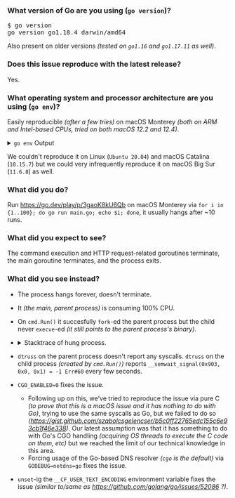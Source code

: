 ### What version of Go are you using (`go version`)?

<pre>
$ go version
go version go1.18.4 darwin/amd64
</pre>

Also present on older versions *(tested on `go1.16` and `go1.17.11` as well)*.

### Does this issue reproduce with the latest release?

Yes.

### What operating system and processor architecture are you using (`go env`)?

Easily reproducible *(after a few tries)* on macOS Monterey *(both on ARM and Intel-based CPUs, tried on both macOS 12.2 and 12.4)*.

<details><summary><code>go env</code> Output</summary><br><pre>
$ go env
GO111MODULE="auto"
GOARCH="amd64"
GOBIN=""
GOCACHE="/Users/vagrant/Library/Caches/go-build"
GOENV="/Users/vagrant/Library/Application Support/go/env"
GOEXE=""
GOEXPERIMENT=""
GOFLAGS=""
GOHOSTARCH="amd64"
GOHOSTOS="darwin"
GOINSECURE=""
GOMODCACHE="/go/pkg/mod"
GONOPROXY=""
GONOSUMDB=""
GOOS="darwin"
GOPATH="/go"
GOPRIVATE=""
GOPROXY="https://proxy.golang.org,direct"
GOROOT="/usr/local/go"
GOSUMDB="sum.golang.org"
GOTMPDIR=""
GOTOOLDIR="/usr/local/go/pkg/tool/darwin_amd64"
GOVCS=""
GOVERSION="go1.18.4"
GCCGO="gccgo"
GOAMD64="v1"
AR="ar"
CC="clang"
CXX="clang++"
CGO_ENABLED="1"
GOMOD=""
GOWORK=""
CGO_CFLAGS="-g -O2"
CGO_CPPFLAGS=""
CGO_CXXFLAGS="-g -O2"
CGO_FFLAGS="-g -O2"
CGO_LDFLAGS="-g -O2"
PKG_CONFIG="pkg-config"
GOGCCFLAGS="-fPIC -arch x86_64 -m64 -pthread -fno-caret-diagnostics -Qunused-arguments -fmessage-length=0 -fdebug-prefix-map=/var/folders/11/nh0v1jld7zd7b9zqm1774gtm0000gn/T/go-build810501022=/tmp/go-build -gno-record-gcc-switches -fno-common"
</pre></details>

We couldn't reproduce it on Linux (`Ubuntu 20.04`) and macOS Catalina (`10.15.7`) but we could very infrequently reproduce it on macOS Big Sur (`11.6.8`) as well.

### What did you do?

Run https://go.dev/play/p/3gaoK8kU6Qb on macOS Monterey via `for i in {1..100}; do go run main.go; echo $i; done`, it usually hangs after ~10 runs.

### What did you expect to see?

The command execution and HTTP request-related goroutines terminate, the main goroutine terminates, and the process exits.

### What did you see instead?

- The process hangs forever, doesn't terminate.
- It *(the main, parent process)* is consuming 100% CPU.
- On `cmd.Run()` it succesfully `fork`-ed the parent process but the child never `execve`-ed *(it still points to the parent process's binary)*.
- <details><summary>Stacktrace of hung process.</summary><br><pre>SIGQUIT: quit
    PC=0x7ff8061223ea m=0 sigcode=0

    goroutine 0 [idle]:
    runtime.pthread_cond_wait(0x1450a00, 0x14509c0)
        /usr/local/go/src/runtime/sys_darwin.go:448 +0x34
    runtime.semasleep(0xffffffffffffffff)
        /usr/local/go/src/runtime/os_darwin.go:66 +0xad
    runtime.notesleep(0x14507c8)
        /usr/local/go/src/runtime/lock_sema.go:181 +0x85
    runtime.mPark(...)
        /usr/local/go/src/runtime/proc.go:1449
    runtime.stopm()
        /usr/local/go/src/runtime/proc.go:2228 +0x8d
    runtime.findrunnable()
        /usr/local/go/src/runtime/proc.go:2804 +0x865
    runtime.schedule()
        /usr/local/go/src/runtime/proc.go:3187 +0x239
    runtime.exitsyscall0(0xc000166820)
        /usr/local/go/src/runtime/proc.go:3938 +0x15b
    runtime.mcall()
        /usr/local/go/src/runtime/asm_amd64.s:425 +0x43

    goroutine 1 [semacquire]:
    sync.runtime_Semacquire(0xc000013490?)
        /usr/local/go/src/runtime/sema.go:56 +0x25
    sync.(*WaitGroup).Wait(0x1004631?)
        /usr/local/go/src/sync/waitgroup.go:136 +0x52
    main.main()
        /Users/vagrant/hanging-switch-workflow/main.go:46 +0x11d

    goroutine 250 [select]:
    net/http.(*persistConn).writeLoop(0xc000398000)
        /usr/local/go/src/net/http/transport.go:2392 +0xf5
    created by net/http.(*Transport).dialConn
        /usr/local/go/src/net/http/transport.go:1751 +0x1791

    goroutine 260 [select]:
    net/http.(*persistConn).writeLoop(0xc000316120)
        /usr/local/go/src/net/http/transport.go:2392 +0xf5
    created by net/http.(*Transport).dialConn
        /usr/local/go/src/net/http/transport.go:1751 +0x1791

    goroutine 251 [IO wait]:
    internal/poll.runtime_pollWait(0x1774568, 0x72)
        /usr/local/go/src/runtime/netpoll.go:302 +0x89
    internal/poll.(*pollDesc).wait(0xc0001c6f00?, 0xc0003c2000?, 0x0)
        /usr/local/go/src/internal/poll/fd_poll_runtime.go:83 +0x32
    internal/poll.(*pollDesc).waitRead(...)
        /usr/local/go/src/internal/poll/fd_poll_runtime.go:88
    internal/poll.(*FD).Read(0xc0001c6f00, {0xc0003c2000, 0x1000, 0x1000})
        /usr/local/go/src/internal/poll/fd_unix.go:167 +0x25a
    net.(*netFD).Read(0xc0001c6f00, {0xc0003c2000?, 0x1006b89?, 0x4?})
        /usr/local/go/src/net/fd_posix.go:55 +0x29
    net.(*conn).Read(0xc00018e388, {0xc0003c2000?, 0xc000010338?, 0x1?})
        /usr/local/go/src/net/net.go:183 +0x45
    net/http.(*persistConn).Read(0xc000108fc0, {0xc0003c2000?, 0xc0003ad200?, 0xc00030bd30?})
        /usr/local/go/src/net/http/transport.go:1929 +0x4e
    bufio.(*Reader).fill(0xc00039bc80)
        /usr/local/go/src/bufio/bufio.go:106 +0x103
    bufio.(*Reader).Peek(0xc00039bc80, 0x1)
        /usr/local/go/src/bufio/bufio.go:144 +0x5d
    net/http.(*persistConn).readLoop(0xc000108fc0)
        /usr/local/go/src/net/http/transport.go:2093 +0x1ac
    created by net/http.(*Transport).dialConn
        /usr/local/go/src/net/http/transport.go:1750 +0x173e

    goroutine 213 [IO wait]:
    internal/poll.runtime_pollWait(0x1774ec8, 0x72)
        /usr/local/go/src/runtime/netpoll.go:302 +0x89
    internal/poll.(*pollDesc).wait(0xc0000ca200?, 0xc000436000?, 0x0)
        /usr/local/go/src/internal/poll/fd_poll_runtime.go:83 +0x32
    internal/poll.(*pollDesc).waitRead(...)
        /usr/local/go/src/internal/poll/fd_poll_runtime.go:88
    internal/poll.(*FD).Read(0xc0000ca200, {0xc000436000, 0x1000, 0x1000})
        /usr/local/go/src/internal/poll/fd_unix.go:167 +0x25a
    net.(*netFD).Read(0xc0000ca200, {0xc000436000?, 0x1006b89?, 0x4?})
        /usr/local/go/src/net/fd_posix.go:55 +0x29
    net.(*conn).Read(0xc0000103b0, {0xc000436000?, 0xc000010278?, 0x1?})
        /usr/local/go/src/net/net.go:183 +0x45
    net/http.(*persistConn).Read(0xc0001086c0, {0xc000436000?, 0xc00017a9c0?, 0xc0003a5d30?})
        /usr/local/go/src/net/http/transport.go:1929 +0x4e
    bufio.(*Reader).fill(0xc000179380)
        /usr/local/go/src/bufio/bufio.go:106 +0x103
    bufio.(*Reader).Peek(0xc000179380, 0x1)
        /usr/local/go/src/bufio/bufio.go:144 +0x5d
    net/http.(*persistConn).readLoop(0xc0001086c0)
        /usr/local/go/src/net/http/transport.go:2093 +0x1ac
    created by net/http.(*Transport).dialConn
        /usr/local/go/src/net/http/transport.go:1750 +0x173e

    goroutine 34 [syscall]:
    syscall.syscall(0xc00018cb18?, 0x106de0f?, 0xc00018cbe8?, 0xc0001a6400?)
        /usr/local/go/src/runtime/sys_darwin.go:22 +0x4e
    syscall.readlen(0x14802c0?, 0x144ff20?, 0x23?)
        /usr/local/go/src/syscall/syscall_darwin.go:234 +0x35
    syscall.forkExec({0x1278a7d?, 0xc00019df70?}, {0xc000182120?, 0x1?, 0x1?}, 0xc0001ad000?)
        /usr/local/go/src/syscall/exec_unix.go:221 +0x44c
    syscall.StartProcess(...)
        /usr/local/go/src/syscall/exec_unix.go:255
    os.startProcess({0x1278a7d, 0xe}, {0xc000182120, 0x1, 0x1}, 0xc00018cef8)
        /usr/local/go/src/os/exec_posix.go:54 +0x335
    os.StartProcess({0x1278a7d, 0xe}, {0xc000182120, 0x1, 0x1}, 0x100e045?)
        /usr/local/go/src/os/exec.go:109 +0x5a
    os/exec.(*Cmd).Start(0xc000190420)
        /usr/local/go/src/os/exec/exec.go:425 +0x5e5
    os/exec.(*Cmd).Run(0x1278a7d?)
        /usr/local/go/src/os/exec/exec.go:338 +0x1e
    main.main.func1()
        /Users/vagrant/hanging-switch-workflow/main.go:21 +0xd4
    created by main.main
        /Users/vagrant/hanging-switch-workflow/main.go:16 +0x33

    goroutine 208 [select]:
    net/http.(*persistConn).writeLoop(0xc000398120)
        /usr/local/go/src/net/http/transport.go:2392 +0xf5
    created by net/http.(*Transport).dialConn
        /usr/local/go/src/net/http/transport.go:1751 +0x1791

    goroutine 244 [select]:
    net/http.(*persistConn).writeLoop(0xc000316240)
        /usr/local/go/src/net/http/transport.go:2392 +0xf5
    created by net/http.(*Transport).dialConn
        /usr/local/go/src/net/http/transport.go:1751 +0x1791

    goroutine 254 [select]:
    net/http.(*persistConn).writeLoop(0xc000109320)
        /usr/local/go/src/net/http/transport.go:2392 +0xf5
    created by net/http.(*Transport).dialConn
        /usr/local/go/src/net/http/transport.go:1751 +0x1791

    goroutine 226 [select]:
    net/http.(*persistConn).writeLoop(0xc000109440)
        /usr/local/go/src/net/http/transport.go:2392 +0xf5
    created by net/http.(*Transport).dialConn
        /usr/local/go/src/net/http/transport.go:1751 +0x1791

    goroutine 255 [IO wait]:
    internal/poll.runtime_pollWait(0x1774748, 0x72)
        /usr/local/go/src/runtime/netpoll.go:302 +0x89
    internal/poll.(*pollDesc).wait(0xc0001c6e80?, 0xc0003c6000?, 0x0)
        /usr/local/go/src/internal/poll/fd_poll_runtime.go:83 +0x32
    internal/poll.(*pollDesc).waitRead(...)
        /usr/local/go/src/internal/poll/fd_poll_runtime.go:88
    internal/poll.(*FD).Read(0xc0001c6e80, {0xc0003c6000, 0x1000, 0x1000})
        /usr/local/go/src/internal/poll/fd_unix.go:167 +0x25a
    net.(*netFD).Read(0xc0001c6e80, {0xc0003c6000?, 0x1006b89?, 0x4?})
        /usr/local/go/src/net/fd_posix.go:55 +0x29
    net.(*conn).Read(0xc00018e398, {0xc0003c6000?, 0xc000010290?, 0x1?})
        /usr/local/go/src/net/net.go:183 +0x45
    net/http.(*persistConn).Read(0xc0001087e0, {0xc0003c6000?, 0xc0003ad2c0?, 0xc0003d8d30?})
        /usr/local/go/src/net/http/transport.go:1929 +0x4e
    bufio.(*Reader).fill(0xc00039be00)
        /usr/local/go/src/bufio/bufio.go:106 +0x103
    bufio.(*Reader).Peek(0xc00039be00, 0x1)
        /usr/local/go/src/bufio/bufio.go:144 +0x5d
    net/http.(*persistConn).readLoop(0xc0001087e0)
        /usr/local/go/src/net/http/transport.go:2093 +0x1ac
    created by net/http.(*Transport).dialConn
        /usr/local/go/src/net/http/transport.go:1750 +0x173e

    goroutine 215 [IO wait]:
    internal/poll.runtime_pollWait(0x1774a18, 0x72)
        /usr/local/go/src/runtime/netpoll.go:302 +0x89
    internal/poll.(*pollDesc).wait(0xc0001c6d80?, 0xc000438000?, 0x0)
        /usr/local/go/src/internal/poll/fd_poll_runtime.go:83 +0x32
    internal/poll.(*pollDesc).waitRead(...)
        /usr/local/go/src/internal/poll/fd_poll_runtime.go:88
    internal/poll.(*FD).Read(0xc0001c6d80, {0xc000438000, 0x1000, 0x1000})
        /usr/local/go/src/internal/poll/fd_unix.go:167 +0x25a
    net.(*netFD).Read(0xc0001c6d80, {0xc000438000?, 0x1006b89?, 0x4?})
        /usr/local/go/src/net/fd_posix.go:55 +0x29
    net.(*conn).Read(0xc0000103c0, {0xc000438000?, 0xc000010308?, 0x1?})
        /usr/local/go/src/net/net.go:183 +0x45
    net/http.(*persistConn).Read(0xc000108d80, {0xc000438000?, 0xc00017ac60?, 0xc00043fd30?})
        /usr/local/go/src/net/http/transport.go:1929 +0x4e
    bufio.(*Reader).fill(0xc000179440)
        /usr/local/go/src/bufio/bufio.go:106 +0x103
    bufio.(*Reader).Peek(0xc000179440, 0x1)
        /usr/local/go/src/bufio/bufio.go:144 +0x5d
    net/http.(*persistConn).readLoop(0xc000108d80)
        /usr/local/go/src/net/http/transport.go:2093 +0x1ac
    created by net/http.(*Transport).dialConn
        /usr/local/go/src/net/http/transport.go:1750 +0x173e

    goroutine 214 [select]:
    net/http.(*persistConn).writeLoop(0xc0001086c0)
        /usr/local/go/src/net/http/transport.go:2392 +0xf5
    created by net/http.(*Transport).dialConn
        /usr/local/go/src/net/http/transport.go:1751 +0x1791

    goroutine 145 [IO wait]:
    internal/poll.runtime_pollWait(0x1774bf8, 0x72)
        /usr/local/go/src/runtime/netpoll.go:302 +0x89
    internal/poll.(*pollDesc).wait(0xc0001c6d00?, 0xc000432000?, 0x0)
        /usr/local/go/src/internal/poll/fd_poll_runtime.go:83 +0x32
    internal/poll.(*pollDesc).waitRead(...)
        /usr/local/go/src/internal/poll/fd_poll_runtime.go:88
    internal/poll.(*FD).Read(0xc0001c6d00, {0xc000432000, 0x1000, 0x1000})
        /usr/local/go/src/internal/poll/fd_unix.go:167 +0x25a
    net.(*netFD).Read(0xc0001c6d00, {0xc000432000?, 0x1006b89?, 0x4?})
        /usr/local/go/src/net/fd_posix.go:55 +0x29
    net.(*conn).Read(0xc0000103a0, {0xc000432000?, 0xc00018e330?, 0x1?})
        /usr/local/go/src/net/net.go:183 +0x45
    net/http.(*persistConn).Read(0xc000398240, {0xc000432000?, 0xc00017a900?, 0xc0000bad30?})
        /usr/local/go/src/net/http/transport.go:1929 +0x4e
    bufio.(*Reader).fill(0xc000179200)
        /usr/local/go/src/bufio/bufio.go:106 +0x103
    bufio.(*Reader).Peek(0xc000179200, 0x1)
        /usr/local/go/src/bufio/bufio.go:144 +0x5d
    net/http.(*persistConn).readLoop(0xc000398240)
        /usr/local/go/src/net/http/transport.go:2093 +0x1ac
    created by net/http.(*Transport).dialConn
        /usr/local/go/src/net/http/transport.go:1750 +0x173e

    goroutine 257 [IO wait]:
    internal/poll.runtime_pollWait(0x1774838, 0x72)
        /usr/local/go/src/runtime/netpoll.go:302 +0x89
    internal/poll.(*pollDesc).wait(0xc0001c6e00?, 0xc0003c8000?, 0x0)
        /usr/local/go/src/internal/poll/fd_poll_runtime.go:83 +0x32
    internal/poll.(*pollDesc).waitRead(...)
        /usr/local/go/src/internal/poll/fd_poll_runtime.go:88
    internal/poll.(*FD).Read(0xc0001c6e00, {0xc0003c8000, 0x1000, 0x1000})
        /usr/local/go/src/internal/poll/fd_unix.go:167 +0x25a
    net.(*netFD).Read(0xc0001c6e00, {0xc0003c8000?, 0x1006b89?, 0x4?})
        /usr/local/go/src/net/fd_posix.go:55 +0x29
    net.(*conn).Read(0xc00018e3a0, {0xc0003c8000?, 0xc000010320?, 0x1?})
        /usr/local/go/src/net/net.go:183 +0x45
    net/http.(*persistConn).Read(0xc000108ea0, {0xc0003c8000?, 0xc0003ad320?, 0xc0003dad30?})
        /usr/local/go/src/net/http/transport.go:1929 +0x4e
    bufio.(*Reader).fill(0xc00039bec0)
        /usr/local/go/src/bufio/bufio.go:106 +0x103
    bufio.(*Reader).Peek(0xc00039bec0, 0x1)
        /usr/local/go/src/bufio/bufio.go:144 +0x5d
    net/http.(*persistConn).readLoop(0xc000108ea0)
        /usr/local/go/src/net/http/transport.go:2093 +0x1ac
    created by net/http.(*Transport).dialConn
        /usr/local/go/src/net/http/transport.go:1750 +0x173e

    goroutine 247 [IO wait]:
    internal/poll.runtime_pollWait(0x1774478, 0x72)
        /usr/local/go/src/runtime/netpoll.go:302 +0x89
    internal/poll.(*pollDesc).wait(0xc0001c6f80?, 0xc0003be000?, 0x0)
        /usr/local/go/src/internal/poll/fd_poll_runtime.go:83 +0x32
    internal/poll.(*pollDesc).waitRead(...)
        /usr/local/go/src/internal/poll/fd_poll_runtime.go:88
    internal/poll.(*FD).Read(0xc0001c6f80, {0xc0003be000, 0x1000, 0x1000})
        /usr/local/go/src/internal/poll/fd_unix.go:167 +0x25a
    net.(*netFD).Read(0xc0001c6f80, {0xc0003be000?, 0x1006b89?, 0x4?})
        /usr/local/go/src/net/fd_posix.go:55 +0x29
    net.(*conn).Read(0xc00018e378, {0xc0003be000?, 0xc0000102a8?, 0x1?})
        /usr/local/go/src/net/net.go:183 +0x45
    net/http.(*persistConn).Read(0xc000108900, {0xc0003be000?, 0xc0003ad140?, 0xc0003a2d30?})
        /usr/local/go/src/net/http/transport.go:1929 +0x4e
    bufio.(*Reader).fill(0xc00039bb00)
        /usr/local/go/src/bufio/bufio.go:106 +0x103
    bufio.(*Reader).Peek(0xc00039bb00, 0x1)
        /usr/local/go/src/bufio/bufio.go:144 +0x5d
    net/http.(*persistConn).readLoop(0xc000108900)
        /usr/local/go/src/net/http/transport.go:2093 +0x1ac
    created by net/http.(*Transport).dialConn
        /usr/local/go/src/net/http/transport.go:1750 +0x173e

    goroutine 245 [IO wait]:
    internal/poll.runtime_pollWait(0x1774298, 0x72)
        /usr/local/go/src/runtime/netpoll.go:302 +0x89
    internal/poll.(*pollDesc).wait(0xc0001c7000?, 0xc0003bc000?, 0x0)
        /usr/local/go/src/internal/poll/fd_poll_runtime.go:83 +0x32
    internal/poll.(*pollDesc).waitRead(...)
        /usr/local/go/src/internal/poll/fd_poll_runtime.go:88
    internal/poll.(*FD).Read(0xc0001c7000, {0xc0003bc000, 0x1000, 0x1000})
        /usr/local/go/src/internal/poll/fd_unix.go:167 +0x25a
    net.(*netFD).Read(0xc0001c7000, {0xc0003bc000?, 0x1006b89?, 0x4?})
        /usr/local/go/src/net/fd_posix.go:55 +0x29
    net.(*conn).Read(0xc00018e370, {0xc0003bc000?, 0xc000010350?, 0x1?})
        /usr/local/go/src/net/net.go:183 +0x45
    net/http.(*persistConn).Read(0xc0001090e0, {0xc0003bc000?, 0xc0003ad0e0?, 0xc00031fd30?})
        /usr/local/go/src/net/http/transport.go:1929 +0x4e
    bufio.(*Reader).fill(0xc00039ba40)
        /usr/local/go/src/bufio/bufio.go:106 +0x103
    bufio.(*Reader).Peek(0xc00039ba40, 0x1)
        /usr/local/go/src/bufio/bufio.go:144 +0x5d
    net/http.(*persistConn).readLoop(0xc0001090e0)
        /usr/local/go/src/net/http/transport.go:2093 +0x1ac
    created by net/http.(*Transport).dialConn
        /usr/local/go/src/net/http/transport.go:1750 +0x173e

    goroutine 203 [IO wait]:
    internal/poll.runtime_pollWait(0x17741a8, 0x72)
        /usr/local/go/src/runtime/netpoll.go:302 +0x89
    internal/poll.(*pollDesc).wait(0xc0001c7080?, 0xc0003b2000?, 0x0)
        /usr/local/go/src/internal/poll/fd_poll_runtime.go:83 +0x32
    internal/poll.(*pollDesc).waitRead(...)
        /usr/local/go/src/internal/poll/fd_poll_runtime.go:88
    internal/poll.(*FD).Read(0xc0001c7080, {0xc0003b2000, 0x1000, 0x1000})
        /usr/local/go/src/internal/poll/fd_unix.go:167 +0x25a
    net.(*netFD).Read(0xc0001c7080, {0xc0003b2000?, 0x1006b89?, 0x4?})
        /usr/local/go/src/net/fd_posix.go:55 +0x29
    net.(*conn).Read(0xc00018e348, {0xc0003b2000?, 0xc0000102c0?, 0x1?})
        /usr/local/go/src/net/net.go:183 +0x45
    net/http.(*persistConn).Read(0xc000108a20, {0xc0003b2000?, 0xc000344060?, 0xc0003a3d30?})
        /usr/local/go/src/net/http/transport.go:1929 +0x4e
    bufio.(*Reader).fill(0xc00039b680)
        /usr/local/go/src/bufio/bufio.go:106 +0x103
    bufio.(*Reader).Peek(0xc00039b680, 0x1)
        /usr/local/go/src/bufio/bufio.go:144 +0x5d
    net/http.(*persistConn).readLoop(0xc000108a20)
        /usr/local/go/src/net/http/transport.go:2093 +0x1ac
    created by net/http.(*Transport).dialConn
        /usr/local/go/src/net/http/transport.go:1750 +0x173e

    goroutine 209 [IO wait]:
    internal/poll.runtime_pollWait(0x17740b8, 0x72)
        /usr/local/go/src/runtime/netpoll.go:302 +0x89
    internal/poll.(*pollDesc).wait(0xc0001c7100?, 0xc0003b8000?, 0x0)
        /usr/local/go/src/internal/poll/fd_poll_runtime.go:83 +0x32
    internal/poll.(*pollDesc).waitRead(...)
        /usr/local/go/src/internal/poll/fd_poll_runtime.go:88
    internal/poll.(*FD).Read(0xc0001c7100, {0xc0003b8000, 0x1000, 0x1000})
        /usr/local/go/src/internal/poll/fd_unix.go:167 +0x25a
    net.(*netFD).Read(0xc0001c7100, {0xc0003b8000?, 0x1006b89?, 0x4?})
        /usr/local/go/src/net/fd_posix.go:55 +0x29
    net.(*conn).Read(0xc00018e360, {0xc0003b8000?, 0xc000010368?, 0x1?})
        /usr/local/go/src/net/net.go:183 +0x45
    net/http.(*persistConn).Read(0xc000109200, {0xc0003b8000?, 0xc00017aba0?, 0xc0001b3d30?})
        /usr/local/go/src/net/http/transport.go:1929 +0x4e
    bufio.(*Reader).fill(0xc00039b8c0)
        /usr/local/go/src/bufio/bufio.go:106 +0x103
    bufio.(*Reader).Peek(0xc00039b8c0, 0x1)
        /usr/local/go/src/bufio/bufio.go:144 +0x5d
    net/http.(*persistConn).readLoop(0xc000109200)
        /usr/local/go/src/net/http/transport.go:2093 +0x1ac
    created by net/http.(*Transport).dialConn
        /usr/local/go/src/net/http/transport.go:1750 +0x173e

    goroutine 211 [IO wait]:
    internal/poll.runtime_pollWait(0x1774dd8, 0x72)
        /usr/local/go/src/runtime/netpoll.go:302 +0x89
    internal/poll.(*pollDesc).wait(0xc0001c6c80?, 0xc000434000?, 0x0)
        /usr/local/go/src/internal/poll/fd_poll_runtime.go:83 +0x32
    internal/poll.(*pollDesc).waitRead(...)
        /usr/local/go/src/internal/poll/fd_poll_runtime.go:88
    internal/poll.(*FD).Read(0xc0001c6c80, {0xc000434000, 0x1000, 0x1000})
        /usr/local/go/src/internal/poll/fd_unix.go:167 +0x25a
    net.(*netFD).Read(0xc0001c6c80, {0xc000434000?, 0x1006b89?, 0x4?})
        /usr/local/go/src/net/fd_posix.go:55 +0x29
    net.(*conn).Read(0xc0000103a8, {0xc000434000?, 0xc0002862a0?, 0x1?})
        /usr/local/go/src/net/net.go:183 +0x45
    net/http.(*persistConn).Read(0xc000316000, {0xc000434000?, 0xc00017a960?, 0xc00004bd30?})
        /usr/local/go/src/net/http/transport.go:1929 +0x4e
    bufio.(*Reader).fill(0xc0001792c0)
        /usr/local/go/src/bufio/bufio.go:106 +0x103
    bufio.(*Reader).Peek(0xc0001792c0, 0x1)
        /usr/local/go/src/bufio/bufio.go:144 +0x5d
    net/http.(*persistConn).readLoop(0xc000316000)
        /usr/local/go/src/net/http/transport.go:2093 +0x1ac
    created by net/http.(*Transport).dialConn
        /usr/local/go/src/net/http/transport.go:1750 +0x173e

    goroutine 259 [IO wait]:
    internal/poll.runtime_pollWait(0x1774b08, 0x72)
        /usr/local/go/src/runtime/netpoll.go:302 +0x89
    internal/poll.(*pollDesc).wait(0xc0000ca300?, 0xc0003ca000?, 0x0)
        /usr/local/go/src/internal/poll/fd_poll_runtime.go:83 +0x32
    internal/poll.(*pollDesc).waitRead(...)
        /usr/local/go/src/internal/poll/fd_poll_runtime.go:88
    internal/poll.(*FD).Read(0xc0000ca300, {0xc0003ca000, 0x1000, 0x1000})
        /usr/local/go/src/internal/poll/fd_unix.go:167 +0x25a
    net.(*netFD).Read(0xc0000ca300, {0xc0003ca000?, 0x1006b89?, 0x4?})
        /usr/local/go/src/net/fd_posix.go:55 +0x29
    net.(*conn).Read(0xc00018e3a8, {0xc0003ca000?, 0xc000286348?, 0x1?})
        /usr/local/go/src/net/net.go:183 +0x45
    net/http.(*persistConn).Read(0xc000316120, {0xc0003ca000?, 0xc0003ad380?, 0xc0003d4d30?})
        /usr/local/go/src/net/http/transport.go:1929 +0x4e
    bufio.(*Reader).fill(0xc00039bf80)
        /usr/local/go/src/bufio/bufio.go:106 +0x103
    bufio.(*Reader).Peek(0xc00039bf80, 0x1)
        /usr/local/go/src/bufio/bufio.go:144 +0x5d
    net/http.(*persistConn).readLoop(0xc000316120)
        /usr/local/go/src/net/http/transport.go:2093 +0x1ac
    created by net/http.(*Transport).dialConn
        /usr/local/go/src/net/http/transport.go:1750 +0x173e

    goroutine 249 [IO wait]:
    internal/poll.runtime_pollWait(0x1774388, 0x72)
        /usr/local/go/src/runtime/netpoll.go:302 +0x89
    internal/poll.(*pollDesc).wait(0xc0000ca480?, 0xc0003c0000?, 0x0)
        /usr/local/go/src/internal/poll/fd_poll_runtime.go:83 +0x32
    internal/poll.(*pollDesc).waitRead(...)
        /usr/local/go/src/internal/poll/fd_poll_runtime.go:88
    internal/poll.(*FD).Read(0xc0000ca480, {0xc0003c0000, 0x1000, 0x1000})
        /usr/local/go/src/internal/poll/fd_unix.go:167 +0x25a
    net.(*netFD).Read(0xc0000ca480, {0xc0003c0000?, 0x1006b89?, 0x4?})
        /usr/local/go/src/net/fd_posix.go:55 +0x29
    net.(*conn).Read(0xc00018e380, {0xc0003c0000?, 0xc00018e300?, 0x1?})
        /usr/local/go/src/net/net.go:183 +0x45
    net/http.(*persistConn).Read(0xc000398000, {0xc0003c0000?, 0xc0003ad1a0?, 0xc0000b6d30?})
        /usr/local/go/src/net/http/transport.go:1929 +0x4e
    bufio.(*Reader).fill(0xc00039bbc0)
        /usr/local/go/src/bufio/bufio.go:106 +0x103
    bufio.(*Reader).Peek(0xc00039bbc0, 0x1)
        /usr/local/go/src/bufio/bufio.go:144 +0x5d
    net/http.(*persistConn).readLoop(0xc000398000)
        /usr/local/go/src/net/http/transport.go:2093 +0x1ac
    created by net/http.(*Transport).dialConn
        /usr/local/go/src/net/http/transport.go:1750 +0x173e

    goroutine 253 [IO wait]:
    internal/poll.runtime_pollWait(0x1774928, 0x72)
        /usr/local/go/src/runtime/netpoll.go:302 +0x89
    internal/poll.(*pollDesc).wait(0xc0000ca380?, 0xc0003c4000?, 0x0)
        /usr/local/go/src/internal/poll/fd_poll_runtime.go:83 +0x32
    internal/poll.(*pollDesc).waitRead(...)
        /usr/local/go/src/internal/poll/fd_poll_runtime.go:88
    internal/poll.(*FD).Read(0xc0000ca380, {0xc0003c4000, 0x1000, 0x1000})
        /usr/local/go/src/internal/poll/fd_unix.go:167 +0x25a
    net.(*netFD).Read(0xc0000ca380, {0xc0003c4000?, 0x1006b89?, 0x4?})
        /usr/local/go/src/net/fd_posix.go:55 +0x29
    net.(*conn).Read(0xc00018e390, {0xc0003c4000?, 0xc000010380?, 0x1?})
        /usr/local/go/src/net/net.go:183 +0x45
    net/http.(*persistConn).Read(0xc000109320, {0xc0003c4000?, 0xc0003ad260?, 0xc000321d30?})
        /usr/local/go/src/net/http/transport.go:1929 +0x4e
    bufio.(*Reader).fill(0xc00039bd40)
        /usr/local/go/src/bufio/bufio.go:106 +0x103
    bufio.(*Reader).Peek(0xc00039bd40, 0x1)
        /usr/local/go/src/bufio/bufio.go:144 +0x5d
    net/http.(*persistConn).readLoop(0xc000109320)
        /usr/local/go/src/net/http/transport.go:2093 +0x1ac
    created by net/http.(*Transport).dialConn
        /usr/local/go/src/net/http/transport.go:1750 +0x173e

    goroutine 243 [IO wait]:
    internal/poll.runtime_pollWait(0x1774658, 0x72)
        /usr/local/go/src/runtime/netpoll.go:302 +0x89
    internal/poll.(*pollDesc).wait(0xc0000ca400?, 0xc0003ba000?, 0x0)
        /usr/local/go/src/internal/poll/fd_poll_runtime.go:83 +0x32
    internal/poll.(*pollDesc).waitRead(...)
        /usr/local/go/src/internal/poll/fd_poll_runtime.go:88
    internal/poll.(*FD).Read(0xc0000ca400, {0xc0003ba000, 0x1000, 0x1000})
        /usr/local/go/src/internal/poll/fd_unix.go:167 +0x25a
    net.(*netFD).Read(0xc0000ca400, {0xc0003ba000?, 0x1006b89?, 0x4?})
        /usr/local/go/src/net/fd_posix.go:55 +0x29
    net.(*conn).Read(0xc00018e368, {0xc0003ba000?, 0xc000286360?, 0x1?})
        /usr/local/go/src/net/net.go:183 +0x45
    net/http.(*persistConn).Read(0xc000316240, {0xc0003ba000?, 0xc00017ac00?, 0xc00043ed30?})
        /usr/local/go/src/net/http/transport.go:1929 +0x4e
    bufio.(*Reader).fill(0xc00039b980)
        /usr/local/go/src/bufio/bufio.go:106 +0x103
    bufio.(*Reader).Peek(0xc00039b980, 0x1)
        /usr/local/go/src/bufio/bufio.go:144 +0x5d
    net/http.(*persistConn).readLoop(0xc000316240)
        /usr/local/go/src/net/http/transport.go:2093 +0x1ac
    created by net/http.(*Transport).dialConn
        /usr/local/go/src/net/http/transport.go:1750 +0x173e

    goroutine 161 [IO wait]:
    internal/poll.runtime_pollWait(0x1774ce8, 0x72)
        /usr/local/go/src/runtime/netpoll.go:302 +0x89
    internal/poll.(*pollDesc).wait(0xc0000ca280?, 0xc000342000?, 0x0)
        /usr/local/go/src/internal/poll/fd_poll_runtime.go:83 +0x32
    internal/poll.(*pollDesc).waitRead(...)
        /usr/local/go/src/internal/poll/fd_poll_runtime.go:88
    internal/poll.(*FD).Read(0xc0000ca280, {0xc000342000, 0x1000, 0x1000})
        /usr/local/go/src/internal/poll/fd_unix.go:167 +0x25a
    net.(*netFD).Read(0xc0000ca280, {0xc000342000?, 0x1006b89?, 0x4?})
        /usr/local/go/src/net/fd_posix.go:55 +0x29
    net.(*conn).Read(0xc000286368, {0xc000342000?, 0xc000010398?, 0x1?})
        /usr/local/go/src/net/net.go:183 +0x45
    net/http.(*persistConn).Read(0xc000109440, {0xc000342000?, 0xc00017aa20?, 0xc0000bbd30?})
        /usr/local/go/src/net/http/transport.go:1929 +0x4e
    bufio.(*Reader).fill(0xc00032b740)
        /usr/local/go/src/bufio/bufio.go:106 +0x103
    bufio.(*Reader).Peek(0xc00032b740, 0x1)
        /usr/local/go/src/bufio/bufio.go:144 +0x5d
    net/http.(*persistConn).readLoop(0xc000109440)
        /usr/local/go/src/net/http/transport.go:2093 +0x1ac
    created by net/http.(*Transport).dialConn
        /usr/local/go/src/net/http/transport.go:1750 +0x173e

    goroutine 207 [IO wait]:
    internal/poll.runtime_pollWait(0x1773fc8, 0x72)
        /usr/local/go/src/runtime/netpoll.go:302 +0x89
    internal/poll.(*pollDesc).wait(0xc0000ca500?, 0xc0003b6000?, 0x0)
        /usr/local/go/src/internal/poll/fd_poll_runtime.go:83 +0x32
    internal/poll.(*pollDesc).waitRead(...)
        /usr/local/go/src/internal/poll/fd_poll_runtime.go:88
    internal/poll.(*FD).Read(0xc0000ca500, {0xc0003b6000, 0x1000, 0x1000})
        /usr/local/go/src/internal/poll/fd_unix.go:167 +0x25a
    net.(*netFD).Read(0xc0000ca500, {0xc0003b6000?, 0x1006b89?, 0x4?})
        /usr/local/go/src/net/fd_posix.go:55 +0x29
    net.(*conn).Read(0xc00018e358, {0xc0003b6000?, 0xc00018e318?, 0x1?})
        /usr/local/go/src/net/net.go:183 +0x45
    net/http.(*persistConn).Read(0xc000398120, {0xc0003b6000?, 0xc0003ad3e0?, 0xc0003d6d30?})
        /usr/local/go/src/net/http/transport.go:1929 +0x4e
    bufio.(*Reader).fill(0xc00039b800)
        /usr/local/go/src/bufio/bufio.go:106 +0x103
    bufio.(*Reader).Peek(0xc00039b800, 0x1)
        /usr/local/go/src/bufio/bufio.go:144 +0x5d
    net/http.(*persistConn).readLoop(0xc000398120)
        /usr/local/go/src/net/http/transport.go:2093 +0x1ac
    created by net/http.(*Transport).dialConn
        /usr/local/go/src/net/http/transport.go:1750 +0x173e

    goroutine 199 [IO wait]:
    internal/poll.runtime_pollWait(0x17c3fb8, 0x72)
        /usr/local/go/src/runtime/netpoll.go:302 +0x89
    internal/poll.(*pollDesc).wait(0xc0002b5100?, 0xc0003ae000?, 0x0)
        /usr/local/go/src/internal/poll/fd_poll_runtime.go:83 +0x32
    internal/poll.(*pollDesc).waitRead(...)
        /usr/local/go/src/internal/poll/fd_poll_runtime.go:88
    internal/poll.(*FD).Read(0xc0002b5100, {0xc0003ae000, 0x1000, 0x1000})
        /usr/local/go/src/internal/poll/fd_unix.go:167 +0x25a
    net.(*netFD).Read(0xc0002b5100, {0xc0003ae000?, 0x1006b89?, 0x4?})
        /usr/local/go/src/net/fd_posix.go:55 +0x29
    net.(*conn).Read(0xc00018e338, {0xc0003ae000?, 0xc0000102d8?, 0x1?})
        /usr/local/go/src/net/net.go:183 +0x45
    net/http.(*persistConn).Read(0xc000108b40, {0xc0003ae000?, 0xc00017ab40?, 0xc0001b4d30?})
        /usr/local/go/src/net/http/transport.go:1929 +0x4e
    bufio.(*Reader).fill(0xc00039b500)
        /usr/local/go/src/bufio/bufio.go:106 +0x103
    bufio.(*Reader).Peek(0xc00039b500, 0x1)
        /usr/local/go/src/bufio/bufio.go:144 +0x5d
    net/http.(*persistConn).readLoop(0xc000108b40)
        /usr/local/go/src/net/http/transport.go:2093 +0x1ac
    created by net/http.(*Transport).dialConn
        /usr/local/go/src/net/http/transport.go:1750 +0x173e

    goroutine 205 [IO wait]:
    internal/poll.runtime_pollWait(0x17c4198, 0x72)
        /usr/local/go/src/runtime/netpoll.go:302 +0x89
    internal/poll.(*pollDesc).wait(0xc00014e180?, 0xc0003b4000?, 0x0)
        /usr/local/go/src/internal/poll/fd_poll_runtime.go:83 +0x32
    internal/poll.(*pollDesc).waitRead(...)
        /usr/local/go/src/internal/poll/fd_poll_runtime.go:88
    internal/poll.(*FD).Read(0xc00014e180, {0xc0003b4000, 0x1000, 0x1000})
        /usr/local/go/src/internal/poll/fd_unix.go:167 +0x25a
    net.(*netFD).Read(0xc00014e180, {0xc0003b4000?, 0x1006b89?, 0x4?})
        /usr/local/go/src/net/fd_posix.go:55 +0x29
    net.(*conn).Read(0xc00018e350, {0xc0003b4000?, 0xc0000102f0?, 0x1?})
        /usr/local/go/src/net/net.go:183 +0x45
    net/http.(*persistConn).Read(0xc000108c60, {0xc0003b4000?, 0xc0003440c0?, 0xc0003dcd30?})
        /usr/local/go/src/net/http/transport.go:1929 +0x4e
    bufio.(*Reader).fill(0xc00039b740)
        /usr/local/go/src/bufio/bufio.go:106 +0x103
    bufio.(*Reader).Peek(0xc00039b740, 0x1)
        /usr/local/go/src/bufio/bufio.go:144 +0x5d
    net/http.(*persistConn).readLoop(0xc000108c60)
        /usr/local/go/src/net/http/transport.go:2093 +0x1ac
    created by net/http.(*Transport).dialConn
        /usr/local/go/src/net/http/transport.go:1750 +0x173e

    goroutine 201 [IO wait]:
    internal/poll.runtime_pollWait(0x17c40a8, 0x72)
        /usr/local/go/src/runtime/netpoll.go:302 +0x89
    internal/poll.(*pollDesc).wait(0xc00014e200?, 0xc0003b0000?, 0x0)
        /usr/local/go/src/internal/poll/fd_poll_runtime.go:83 +0x32
    internal/poll.(*pollDesc).waitRead(...)
        /usr/local/go/src/internal/poll/fd_poll_runtime.go:88
    internal/poll.(*FD).Read(0xc00014e200, {0xc0003b0000, 0x1000, 0x1000})
        /usr/local/go/src/internal/poll/fd_unix.go:167 +0x25a
    net.(*netFD).Read(0xc00014e200, {0xc0003b0000?, 0x1006b89?, 0x4?})
        /usr/local/go/src/net/fd_posix.go:55 +0x29
    net.(*conn).Read(0xc00018e340, {0xc0003b0000?, 0xc000010040?, 0x1?})
        /usr/local/go/src/net/net.go:183 +0x45
    net/http.(*persistConn).Read(0xc0001085a0, {0xc0003b0000?, 0xc0003ad440?, 0xc0003d7d30?})
        /usr/local/go/src/net/http/transport.go:1929 +0x4e
    bufio.(*Reader).fill(0xc00039b5c0)
        /usr/local/go/src/bufio/bufio.go:106 +0x103
    bufio.(*Reader).Peek(0xc00039b5c0, 0x1)
        /usr/local/go/src/bufio/bufio.go:144 +0x5d
    net/http.(*persistConn).readLoop(0xc0001085a0)
        /usr/local/go/src/net/http/transport.go:2093 +0x1ac
    created by net/http.(*Transport).dialConn
        /usr/local/go/src/net/http/transport.go:1750 +0x173e

    goroutine 212 [select]:
    net/http.(*persistConn).writeLoop(0xc000316000)
        /usr/local/go/src/net/http/transport.go:2392 +0xf5
    created by net/http.(*Transport).dialConn
        /usr/local/go/src/net/http/transport.go:1751 +0x1791

    goroutine 210 [select]:
    net/http.(*persistConn).writeLoop(0xc000398240)
        /usr/local/go/src/net/http/transport.go:2392 +0xf5
    created by net/http.(*Transport).dialConn
        /usr/local/go/src/net/http/transport.go:1751 +0x1791

    goroutine 216 [select]:
    net/http.(*persistConn).writeLoop(0xc000108d80)
        /usr/local/go/src/net/http/transport.go:2392 +0xf5
    created by net/http.(*Transport).dialConn
        /usr/local/go/src/net/http/transport.go:1751 +0x1791

    goroutine 258 [select]:
    net/http.(*persistConn).writeLoop(0xc000108ea0)
        /usr/local/go/src/net/http/transport.go:2392 +0xf5
    created by net/http.(*Transport).dialConn
        /usr/local/go/src/net/http/transport.go:1751 +0x1791

    goroutine 256 [select]:
    net/http.(*persistConn).writeLoop(0xc0001087e0)
        /usr/local/go/src/net/http/transport.go:2392 +0xf5
    created by net/http.(*Transport).dialConn
        /usr/local/go/src/net/http/transport.go:1751 +0x1791

    goroutine 252 [select]:
    net/http.(*persistConn).writeLoop(0xc000108fc0)
        /usr/local/go/src/net/http/transport.go:2392 +0xf5
    created by net/http.(*Transport).dialConn
        /usr/local/go/src/net/http/transport.go:1751 +0x1791

    goroutine 248 [select]:
    net/http.(*persistConn).writeLoop(0xc000108900)
        /usr/local/go/src/net/http/transport.go:2392 +0xf5
    created by net/http.(*Transport).dialConn
        /usr/local/go/src/net/http/transport.go:1751 +0x1791

    goroutine 246 [select]:
    net/http.(*persistConn).writeLoop(0xc0001090e0)
        /usr/local/go/src/net/http/transport.go:2392 +0xf5
    created by net/http.(*Transport).dialConn
        /usr/local/go/src/net/http/transport.go:1751 +0x1791

    goroutine 204 [select]:
    net/http.(*persistConn).writeLoop(0xc000108a20)
        /usr/local/go/src/net/http/transport.go:2392 +0xf5
    created by net/http.(*Transport).dialConn
        /usr/local/go/src/net/http/transport.go:1751 +0x1791

    goroutine 242 [select]:
    net/http.(*persistConn).writeLoop(0xc000109200)
        /usr/local/go/src/net/http/transport.go:2392 +0xf5
    created by net/http.(*Transport).dialConn
        /usr/local/go/src/net/http/transport.go:1751 +0x1791

    goroutine 206 [select]:
    net/http.(*persistConn).writeLoop(0xc000108c60)
        /usr/local/go/src/net/http/transport.go:2392 +0xf5
    created by net/http.(*Transport).dialConn
        /usr/local/go/src/net/http/transport.go:1751 +0x1791

    goroutine 202 [select]:
    net/http.(*persistConn).writeLoop(0xc0001085a0)
        /usr/local/go/src/net/http/transport.go:2392 +0xf5
    created by net/http.(*Transport).dialConn
        /usr/local/go/src/net/http/transport.go:1751 +0x1791

    goroutine 200 [select]:
    net/http.(*persistConn).writeLoop(0xc000108b40)
        /usr/local/go/src/net/http/transport.go:2392 +0xf5
    created by net/http.(*Transport).dialConn
        /usr/local/go/src/net/http/transport.go:1751 +0x1791

    rax    0x104
    rbx    0x5044600
    rcx    0x7ff7bfefec58
    rdx    0xb00
    rdi    0x1450a00
    rsi    0x4f0100005000
    rbp    0x7ff7bfefed00
    rsp    0x7ff7bfefec58
    r8     0x0
    r9     0xa0
    r10    0x0
    r11    0x246
    r12    0x16
    r13    0x0
    r14    0x4f0100005000
    r15    0xb00
    rip    0x7ff8061223ea
    rflags 0x247
    cs     0x7
    fs     0x0
    gs     0x0
    exit status 2
    </pre></details>
- `dtruss` on the parent process doesn't report any syscalls. `dtruss` on the child process *(created by `cmd.Run()`)* reports `__semwait_signal(0x903, 0x0, 0x1) = -1 Err#60` every few seconds.
- `CGO_ENABLED=0` fixes the issue.
    - Following up on this, we've tried to reproduce the issue via pure C *(to prove that this is a macOS issue and it has nothing to do with Go)*, trying to use the same syscalls as Go, but we failed to do so *(https://gist.github.com/szabolcsgelencser/b5c0ff22765edc155c6e93cb1f46e338)*. Our latest assumption was that it has something to do with Go's CGO handling *(acquiring OS threads to execute the C code on them, etc)* but we reached the limit of our technical knowledge in this area.
    - Forcing usage of the Go-based DNS resolver *(`cgo` is the default)* via `GODEBUG=netdns=go` fixes the issue.
- `unset`-ig the `__CF_USER_TEXT_ENCODING` environment variable fixes the issue *(similar to/same as https://github.com/golang/go/issues/52086 ?)*.
